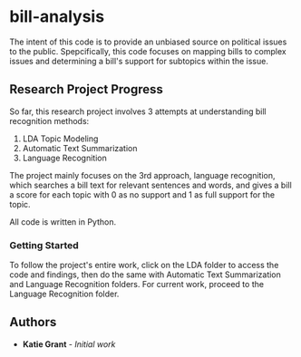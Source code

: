 # bill-analysis

The intent of this code is to provide an unbiased source on political issues to the public. Spepcifically, this code focuses on mapping bills to complex issues and determining a bill's support for subtopics within the issue.

## Research Project Progress

So far, this research project involves 3 attempts at understanding bill recognition methods:

1. LDA Topic Modeling
2. Automatic Text Summarization
3. Language Recognition

The project mainly focuses on the 3rd approach, language recognition, which searches a bill text for relevant sentences and words, and gives a bill a score for each topic with 0 as no support and 1 as full support for the topic. 

All code is written in Python. 

### Getting Started

To follow the project's entire work, click on the LDA folder to access the code and findings, then do the same with Automatic Text Summarization and Language Recognition folders. For current work, proceed to the Language Recognition folder. 

## Authors

* **Katie Grant** - *Initial work* 
